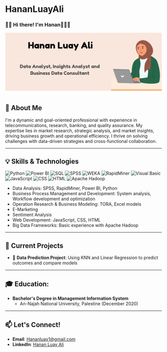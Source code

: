 # HananLuayAli
### 👋🏻 Hi there! I'm Hanan👩🏻‍💻
 ![Hijabi Avatar](https://github.com/HananLuayAli/HananLuayAli/blob/main/Hanan%20Luay%20Ali1.png)

## 🚀 About Me
I'm a dynamic and goal-oriented professional with experience in telecommunications, research, banking, and quality assurance. My expertise lies in market research, strategic analysis, and market insights, driving business growth and operational efficiency. I thrive on solving challenges with data-driven strategies and cross-functional collaboration.

---

## 💡 Skills & Technologies

![Python](https://img.shields.io/badge/-Python-3776AB?style=flat&logo=python&logoColor=white)
![Power BI](https://img.shields.io/badge/-Power%20BI-F2C811?style=flat&logo=power-bi&logoColor=black)
![SQL](https://img.shields.io/badge/-SQL-4479A1?style=flat&logo=MySQL&logoColor=white)
![SPSS](https://img.shields.io/badge/-SPSS-000000?style=flat&logoColor=white)
![WEKA](https://img.shields.io/badge/-WEKA-4E9A06?style=flat&logoColor=white)
![RapidMiner](https://img.shields.io/badge/-RapidMiner-FF8C00?style=flat&logoColor=white)
![Visual Basic](https://img.shields.io/badge/-Visual%20Basic-5C2D91?style=flat&logo=visualstudio&logoColor=white)
![JavaScript](https://img.shields.io/badge/-JavaScript-F7DF1E?style=flat&logo=javascript&logoColor=black)
![CSS](https://img.shields.io/badge/-CSS-1572B6?style=flat&logo=css3&logoColor=white)
![HTML](https://img.shields.io/badge/-HTML-E34F26?style=flat&logo=html5&logoColor=white)
![Apache Hadoop](https://img.shields.io/badge/-Apache%20Hadoop-66CCFF?style=flat&logo=apachehadoop&logoColor=black)

- Data Analysis: SPSS, RapidMiner, Power BI, Python
- Business Process Management and Development: System analysis, Workflow development and optimization
- Operation Research & Business Modeling: TORA, Excel models
- E-Marketing
- Sentiment Analysis
- Web Development: JavaScript, CSS, HTML
- Big Data Frameworks: Basic experience with Apache Hadoop
---

## 🌟 Current Projects

- 🔭 **Data Prediction Project**: Using KNN and Linear Regression to predict outcomes and compare models

---

## 🎓 Education:

- **Bachelor's Degree in Management Information System**
  - An-Najah National University, Palestine (December 2020)
---

## 📫 Let's Connect!

- **Email**: [Hananluay1@gmail.com](mailto:Hananluay1@gmail.com)
- **LinkedIn**: [Hanan Luay Ali](www.linkedin.com/in/hanan-luay-ali-039360193)


